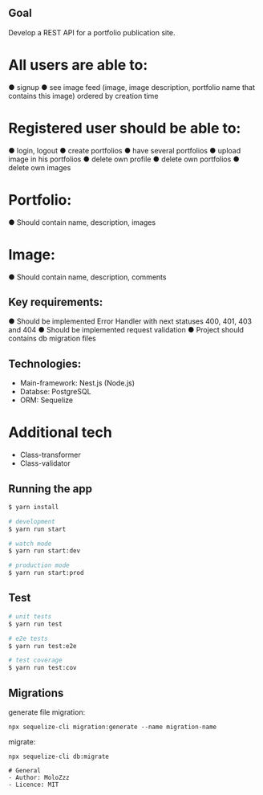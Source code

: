 ## Goal
Develop a REST API for a portfolio publication site.

# All users are able to:
● signup
● see image feed (image, image description, portfolio name that
contains this image) ordered by creation time

# Registered user should be able to:
● login, logout
● create portfolios
● have several portfolios
● upload image in his portfolios
● delete own profile
● delete own portfolios
● delete own images

# Portfolio:
● Should contain name, description, images
# Image:
● Should contain name, description, comments

## Key requirements:
● Should be implemented Error Handler with next statuses 400,
401, 403 and 404
● Should be implemented request validation
● Project should contains db migration files

## Technologies:
- Main-framework: Nest.js (Node.js)
- Databse: PostgreSQL
- ORM: Sequelize 

# Additional tech
- Class-transformer
- Class-validator

## Running the app

```bash
$ yarn install

# development
$ yarn run start

# watch mode
$ yarn run start:dev

# production mode
$ yarn run start:prod
```

## Test

```bash
# unit tests
$ yarn run test

# e2e tests
$ yarn run test:e2e

# test coverage
$ yarn run test:cov
```

## Migrations

generate file migration:
```
npx sequelize-cli migration:generate --name migration-name
```
migrate:
```
npx sequelize-cli db:migrate
```
```
# General
- Author: MoloZzz
- Licence: MIT